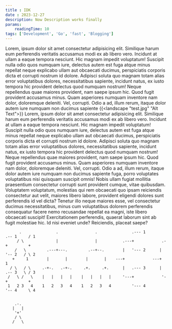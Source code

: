 ```yaml
---
title : IDK
date : 2023-12-27
description: Now Description works finally 
params:
    readingTime: 10
tags: ['Development', 'Go', 'fast', 'Blogging']
---
```

Lorem, ipsum dolor sit amet consectetur adipisicing elit. Similique harum eum perferendis veritatis accusamus modi ex ab libero vero. Incidunt at ullam a eaque tempora nesciunt. Hic magnam impedit voluptatum! Suscipit nulla odio quos numquam iure, delectus autem est fuga atque minus repellat neque explicabo ullam aut obcaecati ducimus, perspiciatis corporis dicta et corrupti nostrum id dolore. Adipisci soluta quo magnam totam alias error voluptatibus dolores, necessitatibus sapiente, incidunt natus, ex iusto tempora hic provident delectus quod numquam nostrum! Neque repellendus quae maiores provident, nam saepe ipsum hic. Quod fugit provident accusamus minus. Quam asperiores numquam inventore nam dolor, doloremque deleniti. Vel, corrupti. Odio a ad, illum rerum, itaque dolor autem iure numquam non ducimus sapiente {{<landscape "test.jpg" "Alt Text">}}  Lorem, ipsum dolor sit amet consectetur adipisicing elit. Similique harum eum perferendis veritatis accusamus modi ex ab libero vero. Incidunt at ullam a eaque tempora nesciunt. Hic magnam impedit voluptatum! Suscipit nulla odio quos numquam iure, delectus autem est fuga atque minus repellat neque explicabo ullam aut obcaecati ducimus, perspiciatis corporis dicta et corrupti nostrum id dolore. Adipisci soluta quo magnam totam alias error voluptatibus dolores, necessitatibus sapiente, incidunt natus, ex iusto tempora hic provident delectus quod numquam nostrum! Neque repellendus quae maiores provident, nam saepe ipsum hic. Quod fugit provident accusamus minus. Quam asperiores numquam inventore nam dolor, doloremque deleniti. Vel, corrupti. Odio a ad, illum rerum, itaque dolor autem iure numquam non ducimus sapiente fuga, porro voluptates voluptatibus nisi quisquam suscipit omnis! Nobis ullam fugiat mollitia praesentium consectetur corrupti sunt provident cumque, vitae quibusdam. Voluptatem voluptatum, molestias qui rem obcaecati quo ipsam reiciendis consectetur aut velit, maiores libero labore, provident eligendi dolores sunt perferendis id vel dicta? Tenetur illo neque maiores esse, vel consectetur ducimus necessitatibus, minus cum voluptatibus dolorem perferendis consequatur facere nemo recusandae repellat ea magni, iste libero obcaecati suscipit! Exercitationem perferendis, quaerat laborum sint ab fugit molestiae hic. Id nisi eveniet unde? Reiciendis, placeat saepe?

```goat
      .               .                .               .--- 1          .-- 1     / 1
     / \              |                |           .---+            .-+         +
    /   \         .---+---.         .--+--.        |   '--- 2      |   '-- 2   / \ 2
   +     1        |       |        |       |    ---+            ---+          1
  / \   / \     .-+-.   .-+-.     .+.     .+.      |   .--- 3      |   .-- 3   \ / 3
 /   \ /   \    |   |   |   |    |   |   |   |     '---+            '-+         +
 1   2 3   4    1   2   3   4    1   2   3   4         '--- 4          '-- 4     \ 4


    .-.
   |   |
    '+'
    / \
   /   \


```
